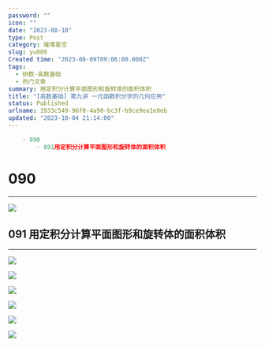 ```yaml
---
password: ""
icon: ""
date: "2023-08-10"
type: Post
category: 璀璨星空
slug: yu009
Created time: "2023-08-09T09:06:00.000Z"
tags:
  - 研数-高数基础
  - 热门文章
summary: 用定积分计算平面图形和旋转体的面积体积
title: "[高数基础] 第九讲 一元函数积分学的几何应用"
status: Published
urlname: 1933c549-96f0-4a90-bc3f-b9ce9ea1e0eb
updated: "2023-10-04 21:14:00"
---
```


```javascript
	- 090
		- 091用定积分计算平面图形和旋转体的面积体积
```

# 090

---

![](https://bu.dusays.com/2023/09/13/650159065f9ab.png)

## 091 用定积分计算平面图形和旋转体的面积体积

---

![](https://bu.dusays.com/2023/09/13/65015910564a5.png)

![](https://bu.dusays.com/2023/09/13/65015911977aa.png)

![](https://bu.dusays.com/2023/09/13/65015912c86e1.png)

![](https://bu.dusays.com/2023/09/13/6501591413987.png)

![](https://bu.dusays.com/2023/09/13/65015915464c7.png)

![](https://bu.dusays.com/2023/09/13/650159168a658.png)
